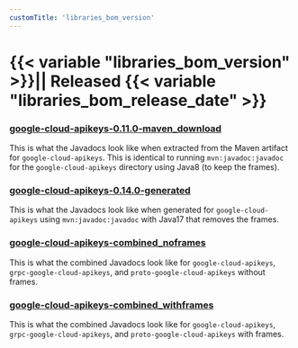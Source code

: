 ```yaml
---
customTitle: 'libraries_bom_version'
---
```


# {{< variable "libraries_bom_version" >}}|| Released {{< variable "libraries_bom_release_date" >}}


### [google-cloud-apikeys-0.11.0-maven_download](https://alicejli.github.io/java-cloud-bom/google-cloud-apikeys/0.11.0/)
This is what the Javadocs look like when extracted from the Maven artifact for `google-cloud-apikeys`. This is identical to running `mvn:javadoc:javadoc` for the `google-cloud-apikeys` directory using Java8 (to keep the frames).

### [google-cloud-apikeys-0.14.0-generated](/google-cloud-apikeys-0.11.0-generated/apidocs/)
This is what the Javadocs look like when generated for `google-cloud-apikeys` using `mvn:javadoc:javadoc` with Java17 that removes the frames.

### [google-cloud-apikeys-combined_noframes](/google-cloud-apikeys-0.11.0-combined_noframes/apidocs/)
This is what the combined Javadocs look like for `google-cloud-apikeys`, `grpc-google-cloud-apikeys`, and `proto-google-cloud-apikeys` without frames.

### [google-cloud-apikeys-combined_withframes](/google-cloud-apikeys-0.11.0-combined_withframes/apidocs/)
This is what the combined Javadocs look like for `google-cloud-apikeys`, `grpc-google-cloud-apikeys`, and `proto-google-cloud-apikeys` with frames.

